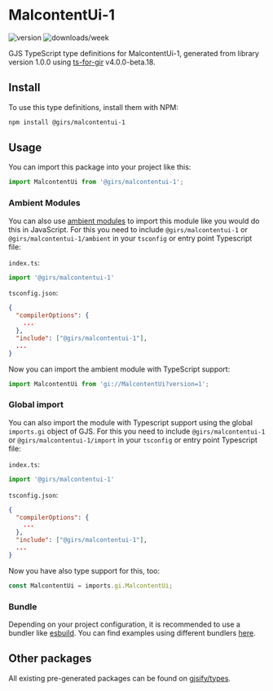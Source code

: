 
# MalcontentUi-1

![version](https://img.shields.io/npm/v/@girs/malcontentui-1)
![downloads/week](https://img.shields.io/npm/dw/@girs/malcontentui-1)


GJS TypeScript type definitions for MalcontentUi-1, generated from library version 1.0.0 using [ts-for-gir](https://github.com/gjsify/ts-for-gir) v4.0.0-beta.18.


## Install

To use this type definitions, install them with NPM:
```bash
npm install @girs/malcontentui-1
```

## Usage

You can import this package into your project like this:
```ts
import MalcontentUi from '@girs/malcontentui-1';
```

### Ambient Modules

You can also use [ambient modules](https://github.com/gjsify/ts-for-gir/tree/main/packages/cli#ambient-modules) to import this module like you would do this in JavaScript.
For this you need to include `@girs/malcontentui-1` or `@girs/malcontentui-1/ambient` in your `tsconfig` or entry point Typescript file:

`index.ts`:
```ts
import '@girs/malcontentui-1'
```

`tsconfig.json`:
```json
{
  "compilerOptions": {
    ...
  },
  "include": ["@girs/malcontentui-1"],
  ...
}
```

Now you can import the ambient module with TypeScript support: 

```ts
import MalcontentUi from 'gi://MalcontentUi?version=1';
```

### Global import

You can also import the module with Typescript support using the global `imports.gi` object of GJS.
For this you need to include `@girs/malcontentui-1` or `@girs/malcontentui-1/import` in your `tsconfig` or entry point Typescript file:

`index.ts`:
```ts
import '@girs/malcontentui-1'
```

`tsconfig.json`:
```json
{
  "compilerOptions": {
    ...
  },
  "include": ["@girs/malcontentui-1"],
  ...
}
```

Now you have also type support for this, too:

```ts
const MalcontentUi = imports.gi.MalcontentUi;
```

### Bundle

Depending on your project configuration, it is recommended to use a bundler like [esbuild](https://esbuild.github.io/). You can find examples using different bundlers [here](https://github.com/gjsify/ts-for-gir/tree/main/examples).

## Other packages

All existing pre-generated packages can be found on [gjsify/types](https://github.com/gjsify/types).

